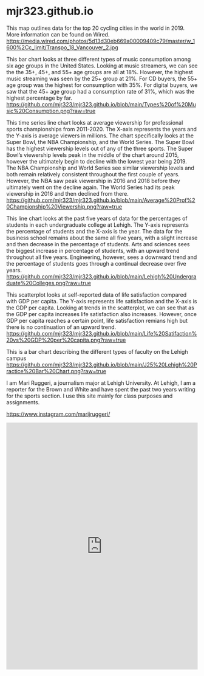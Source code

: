 # mjr323.github.io
This map outlines data for the top 20 cycling cities in the world in 2019. More information can be found on Wired.
https://media.wired.com/photos/5d13d30eb669a00009409c79/master/w_1600%2Cc_limit/Transpo_18_Vancouver_2.jpg

This bar chart looks at three different types of music consumption among six age groups in the United States. Looking at music streamers, we can see the the 35+, 45+, and 55+ age groups are all at 18%. However, the highest music streaming was seen by the 25+ group at 21%. For CD buyers, the 55+ age group was the highest for consumption with 35%. For digital buyers, we saw that the 45+ age group had a consumption rate of 31%, which was the highest percentage by far.
https://github.com/mjr323/mjr323.github.io/blob/main/Types%20of%20Music%20Consumption.png?raw=true

This time series line chart looks at average viewership for professional sports championships from 2011-2020. The X-axis represents the years and the Y-axis is average viewers in millions. The chart specifically looks at the Super Bowl, the NBA Championship, and the World Series. The Super Bowl has the highest viewership levels out of any of the three sports. The Super Bowl’s viewership levels peak in the middle of the chart around 2015, however the ultimately begin to decline with the lowest year being 2019. The NBA Championship and World Series see similar viewership levels and both remain relatively consistent throughout the first couple of years. However, the NBA saw peak viewership in 2016 and 2018 before they ultimately went on the decline again. The World Series had its peak viewership in 2016 and then declined from there. 
https://github.com/mjr323/mjr323.github.io/blob/main/Average%20Prof%20Championship%20Viewership.png?raw=true 

This line chart looks at the past five years of data for the percentages of students in each undergraduate college at Lehigh. The Y-axis represents the percentage of students and the X-axis is the year. The data for the business school remains about the same all five years, with a slight increase and then decrease in the percentage of students. Arts and sciences sees the biggest increase in percentage of students, with an upward trend throughout all five years. Engineering, however, sees a downward trend and the percentage of students goes through a continual decrease over five years.
https://github.com/mjr323/mjr323.github.io/blob/main/Lehigh%20Undergraduate%20Colleges.png?raw=true

This scatterplot looks at self-reported data of life satisfaction compared with GDP per capita. The Y-axis represents life satisfaction and the X-axis is the GDP per capita. Looking at trends in the scatterplot, we can see that as the GDP per capita increases life satisfaction also increases. However, once GDP per capita reaches a certain point, life satisfaction remians high but there is no continuation of an upward trend.
https://github.com/mjr323/mjr323.github.io/blob/main/Life%20Satifaction%20vs%20GDP%20per%20capita.png?raw=true

This is a bar chart describing the different types of faculty on the Lehigh campus
https://github.com/mjr323/mjr323.github.io/blob/main/J25%20Lehigh%20Practice%20Bar%20Chart.png?raw=true

I am Mari Ruggeri, a journalism major at Lehigh University.
At Lehigh, I am a reporter for the Brown and White and have spent the past two years writing for the sports section.
I use this site mainly for class purposes and assignments.

https://www.instagram.com/marijruggeri/

<iframe src='https://cdn.knightlab.com/libs/timeline3/latest/embed/index.html?source=1MEUttKEzCo3sPAMUdwUmQ_FLHAptS1-pHjuKykGhtjs&font=Default&lang=en&initial_zoom=2&height=650' width='100%' height='650' webkitallowfullscreen mozallowfullscreen allowfullscreen frameborder='0'></iframe>

